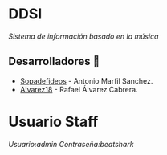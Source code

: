 # DDSI

_Sistema de información basado en la música_

## Desarrolladores 🚀

* [Sopadefideos](https://github.com/Sopadefideos/) - Antonio Marfil Sanchez.
* [Alvarez18](https://github.com/Alvarez18) - Rafael Álvarez Cabrera.

# Usuario Staff

_Usuario:admin_
_Contraseña:beatshark_
